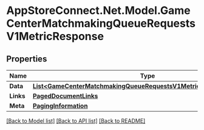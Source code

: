 # AppStoreConnect.Net.Model.GameCenterMatchmakingQueueRequestsV1MetricResponse

## Properties

Name | Type | Description | Notes
------------ | ------------- | ------------- | -------------
**Data** | [**List&lt;GameCenterMatchmakingQueueRequestsV1MetricResponseDataInner&gt;**](GameCenterMatchmakingQueueRequestsV1MetricResponseDataInner.md) |  | 
**Links** | [**PagedDocumentLinks**](PagedDocumentLinks.md) |  | 
**Meta** | [**PagingInformation**](PagingInformation.md) |  | [optional] 

[[Back to Model list]](../README.md#documentation-for-models) [[Back to API list]](../README.md#documentation-for-api-endpoints) [[Back to README]](../README.md)

